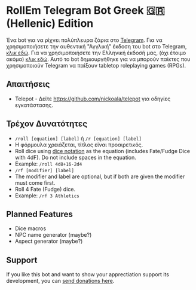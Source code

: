 # RollEm Telegram Bot Greek 🇬🇷 (Hellenic) Edition
Ένα bot για να ρίχνει πολύπλευρα ζάρια στο [Telegram](https://telegram.org). Για να χρησιμοποιήσετε την αυθεντική "Αγγλική" έκδοση του bot στο Telegram, [κλικ εδώ](https://telegram.me/rollembot). Για να χρησιμοποιήσετε την Ελληνική έκδοσή μας, (όχι έτοιμο ακόμα) [κλικ εδώ](https://telegram.me/zaria). Αυτό το bot δημιουργήθηκε για να μπορούν παίκτες που χρησιμοποιούν Telegram να παίξουν tabletop roleplaying games (RPGs).

## Απαιτήσεις
* Telepot - Δείτε https://github.com/nickoala/telepot για οδηγίες εγκατάστασης.

## Τρέχον Δυνατότητες
* `/roll [equation] [label]` ή `/r [equation] [label]`  
 * Η φόρμουλα χρειάζεται, τίτλος είναι προαιρετικός. 
 * Roll dice using [dice notation](https://en.wikipedia.org/wiki/Dice_notation) as the equation (includes Fate/Fudge Dice with 4dF). Do not include spaces in the equation. 
 * Example: `/roll 4d8+16-2d4`
* `/rf [modifier] [label]`  
 * The modifier and label are optional, but if both are given the modifier must come first.
 * Roll 4 Fate (Fudge) dice.
 * Example: `/rf 3 Athletics` 

## Planned Features
* Dice macros
* NPC name generator (maybe?)
* Aspect generator (maybe?)

## Support

If you like this bot and want to show your apprectiation support its development, you can [send donations here](https://www.paypal.me/treetrnk).
